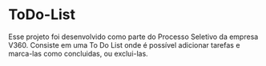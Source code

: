 # ToDo-List
Esse projeto foi desenvolvido como parte do Processo Seletivo da empresa V360.
Consiste em uma To Do List onde é possível adicionar tarefas e marca-las como concluidas, ou exclui-las.
